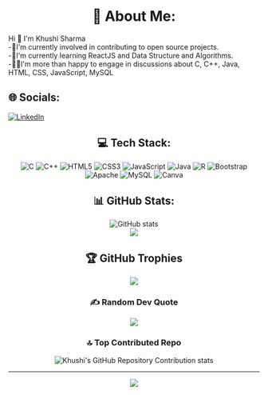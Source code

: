 <h1 align="center">💫 About Me:</h1>
                                                            Hi 👋 I'm Khushi Sharma
</br>-🔭I'm currently involved in contributing to open source projects.</br>-🌱I'm currently learning ReactJS and Data Structure and Algorithms.</br>                                                                                          -👩‍💻I'm more than happy to engage in discussions about C, C++, Java, HTML, CSS, JavaScript, MySQL</br>



 ## 🌐 Socials:
[![LinkedIn](https://img.shields.io/badge/LinkedIn-%230077B5.svg?logo=linkedin&logoColor=white)](https://www.linkedin.com/in/khushi-sharma-74a218224/) 

<div align="center">

## 💻 Tech Stack:
![C](https://img.shields.io/badge/c-%2300599C.svg?style=for-the-badge&logo=c&logoColor=white) ![C++](https://img.shields.io/badge/c++-%2300599C.svg?style=for-the-badge&logo=c%2B%2B&logoColor=white) ![HTML5](https://img.shields.io/badge/html5-%23E34F26.svg?style=for-the-badge&logo=html5&logoColor=white) ![CSS3](https://img.shields.io/badge/css3-%231572B6.svg?style=for-the-badge&logo=css3&logoColor=white) ![JavaScript](https://img.shields.io/badge/javascript-%23323330.svg?style=for-the-badge&logo=javascript&logoColor=%23F7DF1E) ![Java](https://img.shields.io/badge/java-%23ED8B00.svg?style=for-the-badge&logo=java&logoColor=white) ![R](https://img.shields.io/badge/r-%23276DC3.svg?style=for-the-badge&logo=r&logoColor=white) ![Bootstrap](https://img.shields.io/badge/bootstrap-%23563D7C.svg?style=for-the-badge&logo=bootstrap&logoColor=white) ![Apache](https://img.shields.io/badge/apache-%23D42029.svg?style=for-the-badge&logo=apache&logoColor=white) ![MySQL](https://img.shields.io/badge/mysql-%2300f.svg?style=for-the-badge&logo=mysql&logoColor=white) ![Canva](https://img.shields.io/badge/Canva-%2300C4CC.svg?style=for-the-badge&logo=Canva&logoColor=white)
  </div>
<h2 align="Center"> 📊 GitHub Stats:</h2>
<div align="center">

![GitHub stats](https://github-readme-stats.vercel.app/api?username=Khushisharma23&show_icons=true&theme=radical)<br/>
![](https://github-readme-streak-stats.herokuapp.com/?user=Khushisharma23&theme=dark&hide_border=true)<br/>


## 🏆 GitHub Trophies
![](https://github-profile-trophy.vercel.app/?username=Khushisharma23&theme=juicyfresh&no-frame=true&no-bg=false&margin-w=4)

### ✍️ Random Dev Quote
![](https://quotes-github-readme.vercel.app/api?type=horizontal&theme=radical)

### 🔝 Top Contributed Repo
![Khushi's GitHub Repository Contribution stats](https://github-contributor-stats.vercel.app/api?username=khushisharma23&combine_all_yearly_contributions=true&theme=radical)

---
[![](https://visitcount.itsvg.in/api?id=Khushisharma23&icon=0&color=7)](https://visitcount.itsvg.in)
</div>
<!-- Proudly created with GPRM ( https://gprm.itsvg.in ) -->
